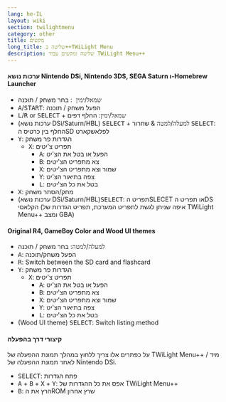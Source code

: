 ```yaml
---
lang: he-IL
layout: wiki
section: twilightmenu
category: other
title: מקשים
long_title: שליטה ב++TWiLight Menu
description: שליטה ומקשים עבור TWiLight Menu++
---
```


#### ערכות נושא Nintendo DSi, Nintendo 3DS, SEGA Saturn ו-Homebrew Launcher
- <kbd>שמאל</kbd>/<kbd>ימין </kbd>: בחר משחק / תוכנה
- <kbd class="face">A</kbd>/<kbd>START</kbd>: הפעל משחק / תוכנה
- <kbd class="l">L</kbd>/<kbd class="r">R</kbd> or <kbd>SELECT</kbd> + <kbd>שמאל</kbd>/<kbd>ימין</kbd>: החלף דפים
- (ערכות נושא DSi/Saturn/HBL) <kbd>SELECT</kbd> + <kbd>למעלה</kbd>/<kbd>למטה</kbd> & שחרור <kbd>SELECT</kbd>: החלף בין כרטיס הSD לפלאשקארט
- <kbd class="face">Y</kbd>: הגדרות פר משחק
   - <kbd class="face">X</kbd>: תפריט צ'יטים
      - <kbd class="face">A</kbd>: הפעל או בטל את הצ'יט
      - <kbd class="face">B</kbd>: צא מתפריט הצ'יטים
      - <kbd class="face">X</kbd>: שמור וצא מתפריט הצ'יטים
      - <kbd class="face">Y</kbd>: צפה בתיאור הצ'יט
      - <kbd class="l">L</kbd>: בטל את כל הצ'יטים
- <kbd class="face">X</kbd>: מחק/הסתר משחק
- (ערכות נושא DSi/Saturn/HBL)<kbd>SELECT</kbd>: תפריט הSLECET או תפריט הDS הקלאסי (איפה שניתן לגשת לתפריט המערכת, תפריט הגדרות של TWiLight Menu++ ומצב GBA)

#### Original R4, GameBoy Color and Wood UI themes
- <kbd>למעלה</kbd>/<kbd>למטה</kbd>: בחר משחק / תוכנה
- <kbd class="face">A</kbd>: הפעל משחק/תוכנה
- <kbd class="r">R</kbd>: Switch between the SD card and flashcard
- <kbd class="face">Y</kbd>: הגדרות פר משחק
   - <kbd class="face">X</kbd>: תפריט צ'יטים
      - <kbd class="face">A</kbd>: הפעל או בטל את הצ'יט
      - <kbd class="face">B</kbd>: צא מתפריט הצ'יטים
      - <kbd class="face">X</kbd>: שמור וצא מתפריט הצ'יטים
      - <kbd class="face">Y</kbd>: צפה בתיאור הצ'יט
      - <kbd class="l">L</kbd>: בטל את כל הצ'יטים
- (Wood UI theme) <kbd>SELECT</kbd>: Switch listing method

#### קיצורי דרך בהפעלה
על כפתרים אלו צריך ללחוץ במהלך תמונת ההפעלה של TWiLight Menu++ / מיד לאחר תמונת ההפעלה של Nintendo DSi.

- <kbd>SELECT</kbd>: פתח הגדרות
- <kbd class="face">A</kbd> + <kbd class="face">B</kbd> + <kbd class="face">X</kbd> + <kbd class="face">Y</kbd>: אפס את כל ההגדרות של TWiLight Menu++
- <kbd class="face">B</kbd>: הרץ את הROM שרץ אחרון
